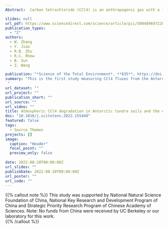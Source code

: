 ```yaml
---
Abstract:  Carbon tetrachloride (CCl4) is an anthropogenic gas with a long atmospheric lifetime and can catalyze the destruction of stratospheric ozone. Natural soils are believed to be important and widespread sinks of atmospheric CCl4, although poorly characterized due to a limited number of measurements. In this study, for the first time in situ static-chamber measurements and laboratory-based incubations for CCl4 fluxes were conducted at coastal Antarctic tundra. Results showed that soil in remote Antarctica is also acting as a CCl4 sink, with an average uptake rate of −2.2 ± 0.6 nmol m−2 d−1, which is comparable to the reported soil sinks in other regions of the world. No significant difference (p > 0.05) was found across different types of tundra, such normal upland tundra, coastal marsh tundra, and tundra in the sea animal colonies. Soil CCl4 fluxes did not show significant correlations (p > 0.05) with soil moisture, pH, TOC, TN, TP and Cl contents. Laboratory-based anoxic incubations showed that the uptake rates of CCl4 in tundra soil were suppressed; post-thermal sterilization incubations showed that soil CCl4 sink was enhanced; these results suggested that CCl4 degradation in tundra soil was likely an abiotic process preferring oxic environments. A rough extrapolation suggested that Antarctic tundra may degrade about 2.4 metric tons of atmospheric CCl4 each year. Combining soil CCl4 fluxes from this study and other literature reports, CCl4 partial lifetime with respect to the soil sink was evaluated to be 354 (235–474) years, which supported the recent viewpoint that the soil sink of CCl4 is smaller than previously thought.

slides: null
url_pdf: https://www.sciencedirect.com/science/article/pii/S0048969722025438?via%3Dihub
publication_types:
  - "2"
authors:
  - W. Zhang   
  - Y. Jiao
  - R.B. Zhu
  - R.C. Rhew
  - B. Sun
  - Z. Wang

publication: "*Science of the Total Environment*, **835**, https://doi.org/10.1016/j.scitotenv.2022.155449"
summary: "This is the first study measuring CCl4 fluxes from the Antarctic tundra.  Antarctic tundra soil is a small natural sink of atmospheric CCl4. It is estimated Antarctic tundra degrades about 2.4 metric tons CCl4 yr−1. CCl4 degradation in Antarctic tundra is likely abiotic and dependent on O2.Results supports the viewpoint CCl4 soil sink is smaller than previously thought.
 "
url_dataset: ""
url_project: ""
publication_short: ""
url_source: ""
url_video: ""
title: Atmospheric CCl4 degradation in Antarctic tundra soils and the evaluation on its partial atmospheric lifetime with respect to soil
doi: "10.1016/j.scitotenv.2022.155449"
featured: false
tags:
  - Source Themes
projects: []
image:
  caption: "Header"
  focal_point: ""
  preview_only: false  
  
date: 2022-08-20T00:00:00Z  
url_slides: ""
publishDate: 2022-08-20T00:00:00Z  
url_poster: ""
url_code: ""
---
```


{{% callout note %}}
This study was supported by National Natural Science Foundation of China, National Key Research and Development Program of China and Strategic Priority Research Program of Chinese Academy of Sciences. Note:  No funds from China were received by UC Berkeley or our laboratory for this work.  
{{% /callout %}}
